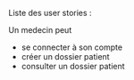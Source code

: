 Liste des user stories : 

Un medecin peut 
- se connecter à son compte 
- créer un dossier patient 
- consulter un dossier patient
    
